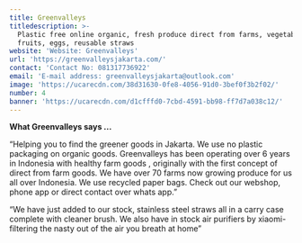 ```yaml
---
title: Greenvalleys
titledescription: >-
  Plastic free online organic, fresh produce direct from farms, vegetables,
  fruits, eggs, reusable straws
website: 'Website: Greenvalleys'
url: 'https://greenvalleysjakarta.com/'
contact: 'Contact No: 081317736922'
email: 'E-mail address: greenvalleysjakarta@outlook.com'
image: 'https://ucarecdn.com/38d31630-0fe8-4056-91d0-3bef0f3b2f02/'
number: 4
banner: 'https://ucarecdn.com/d1cfffd0-7cbd-4591-bb98-ff7d7a038c12/'
---
```

**What Greenvalleys says ...** 

“Helping you to find the greener goods in Jakarta. We use no plastic packaging on organic goods. Greenvalleys has been operating over 6 years in Indonesia with healthy farm goods , originally with the first concept of direct from farm goods. We have over 70 farms now growing produce for us all over Indonesia. We use recycled paper bags. Check out our webshop, phone app or direct contact over whats app.” 

“We have just added to our stock, stainless steel straws all in a carry case complete with cleaner brush. We also have in stock air purifiers by xiaomi- filtering the nasty out of the air you breath at home”

